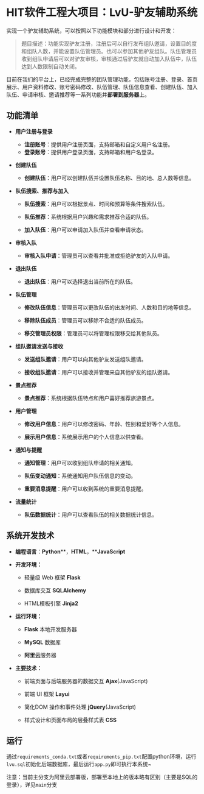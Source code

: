 # HIT软件工程大项目：LvU-驴友辅助系统

实现一个驴友辅助系统，可以按照以下功能模块和部分进行设计和开发：

>  题目描述：功能实现驴友注册，注册后可以自行发布组队邀请，设置目的度和组队人数，并能设置队伍管理员。也可以参加其他驴友组队。队伍管理员收到组队申请后可以对驴友审核，审核通过后驴友就自动加入队伍中，队伍达到人数限制自动关闭。

目前在我们的平台上，已经完成完整的团队管理功能，包括账号注册、登录、首页展示、用户资料修改、账号密码修改、队伍管理、队伍信息查看、创建队伍、加入队伍、申请审核、邀请推荐等一系列功能并**部署到服务器**上。

## 功能清单

- **用户注册与登录**
  - **注册账号**：提供用户注册页面，支持邮箱和自定义用户名注册。
  - **登录账号**：提供用户登录页面，支持邮箱和用户名登录。

- **创建队伍**
  - **创建队伍**：用户可以创建队伍并设置队伍名称、目的地、总人数等信息。

- **队伍搜索、推荐与加入**

  - **队伍搜索**：用户可以根据景点、时间和预算等条件搜索队伍。

  - **队伍推荐**：系统根据用户兴趣和需求推荐合适的队伍。

  - **加入队伍**：用户可以申请加入队伍并查看申请状态。

- **审核入队**
  - **审核入队申请**：管理员可以查看并批准或拒绝驴友的入队申请。

- **退出队伍**
  - **退出队伍**：用户可以选择退出当前所在的队伍。

- **队伍管理**

  - **修改队伍信息**：管理员可以更改队伍的出发时间、人数和目的地等信息。

  - **移除队伍成员**：管理员可以移除不合适的队伍成员。

  - **移交管理员权限**：管理员可以将管理权限移交给其他队员。

- **组队邀请发送与接收**

  - **发送组队邀请**：用户可以向其他驴友发送组队邀请。

  - **接收组队邀请**：用户可以接收并管理来自其他驴友的组队邀请。

- **景点推荐**

  - **景点推荐**：系统根据队伍特点和用户喜好推荐旅游景点。

- **用户管理**

  - **修改用户信息**：用户可以修改密码、年龄、性别和爱好等个人信息。

  - **展示用户信息**：系统展示用户的个人信息以供查看。

- **通知与提醒**

  - **通知管理**：用户可以收到组队申请的相关通知。

  - **队伍变动通知**：系统通知用户队伍信息的变动。

  - **重要消息提醒**：用户可以收到系统的重要消息提醒。

- **流量统计**

  - **队伍数据统计**：用户可以查看队伍的相关数据统计信息。

## 系统开发技术

- **编程语言**：**Python****，****HTML****，****JavaScript**

- **开发环境：**

  - 轻量级 Web 框架 **Flask**

  - 数据库交互 **SQLAlchemy**

  - HTML模板引擎 **Jinja2**

- **运行环境：**

  - **Flask** 本地开发服务器

  - **MySQL** 数据库
  - **阿里云**服务器

- **主要技术：**

  - 前端页面与后端服务器的数据交互 **Ajax**(JavaScript)

  - 前端 UI 框架 **Layui**

  - 简化DOM 操作和事件处理 **jQuery**(JavaScript)

  - 样式设计和页面布局的层叠样式表 **CSS**

## 运行

通过`requirements_conda.txt`或者`requirements_pip.txt`配置python环境，运行`lvu.sql`初始化后端数据库，最后运行`app.py`即可执行本系统~



注意：当前主分支为阿里云部署版，部署至本地上的版本略有区别（主要是SQL的登录），详见`main`分支


